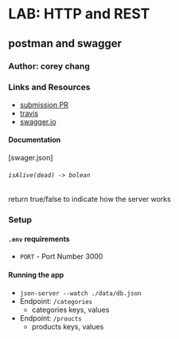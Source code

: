 # LAB: HTTP and REST

## postman and swagger

### Author: corey chang

### Links and Resources
* [submission PR](https://github.com/coreychang808/simple-api/pull/1)
* [travis](https://www.travis-ci.com/coreychang808/simple-api/builds/123822514)
* [swagger.io](https://app.swaggerhub.com/apis/coreychang/lab-06complete/0.1)

#### Documentation
[swager.json]



###### `isAlive(dead) -> bolean`
return true/false to indicate how the server works


### Setup
#### `.env` requirements
* `PORT` - Port Number 3000


#### Running the app
* `json-server --watch ./data/db.json `
* Endpoint: `/categories`
  * categories keys, values
* Endpoint: `/proucts`
  * products keys, values



